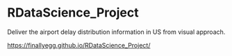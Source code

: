 # RDataScience_Project
Deliver the airport delay distribution information in US from visual approach.

https://finallyegg.github.io/RDataScience_Project/
